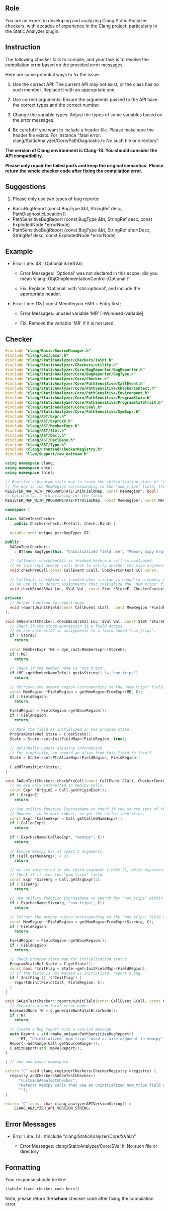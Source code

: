 ## Role

You are an expert in developing and analyzing Clang Static Analyzer checkers, with decades of experience in the Clang project, particularly in the Static Analyzer plugin.

## Instruction

The following checker fails to compile, and your task is to resolve the compilation error based on the provided error messages.

Here are some potential ways to fix the issue:

1. Use the correct API: The current API may not exist, or the class has no such member. Replace it with an appropriate one.

2. Use correct arguments: Ensure the arguments passed to the API have the correct types and the correct number.

3. Change the variable types: Adjust the types of some variables based on the error messages.

4. Be careful if you want to include a header file. Please make sure the header file exists. For instance "fatal error: clang/StaticAnalyzer/Core/PathDiagnostic.h: No such file or directory".

**The version of Clang environment is Clang-18. You should consider the API compatibility.**

**Please only repair the failed parts and keep the original semantics.**
**Please return the whole checker code after fixing the compilation error.**

## Suggestions

1. Please only use two types of bug reports:
  - BasicBugReport (const BugType &bt, StringRef desc, PathDiagnosticLocation l)
  - PathSensitiveBugReport (const BugType &bt, StringRef desc, const ExplodedNode *errorNode)
  - PathSensitiveBugReport (const BugType &bt, StringRef shortDesc, StringRef desc, const ExplodedNode *errorNode)

## Example

- Error Line: 48 |   Optional<DefinedOrUnknownSVal> SizeSVal; 

  - Error Messages: ‘Optional’ was not declared in this scope; did you mean ‘clang::ObjCImplementationControl::Optional’? 

  - Fix: Replace 'Optional<DefinedOrUnknownSVal>' with 'std::optional<DefinedOrUnknownSVal>', and include the appropriate header. 

- Error Line: 113 |     const MemRegion *MR = Entry.first;

    - Error Messages: unused variable ‘MR’ [-Wunused-variable]

    - Fix: Remove the variable 'MR' if it is not used.

## Checker

```cpp
#include "clang/Basic/SourceManager.h"
#include "clang/Lex/Lexer.h"
#include "clang/StaticAnalyzer/Checkers/Taint.h"
#include "clang/StaticAnalyzer/Checkers/utility.h"
#include "clang/StaticAnalyzer/Core/BugReporter/BugReporter.h"
#include "clang/StaticAnalyzer/Core/BugReporter/BugType.h"
#include "clang/StaticAnalyzer/Core/Checker.h"
#include "clang/StaticAnalyzer/Core/PathSensitive/CallEvent.h"
#include "clang/StaticAnalyzer/Core/PathSensitive/CheckerContext.h"
#include "clang/StaticAnalyzer/Core/PathSensitive/Environment.h"
#include "clang/StaticAnalyzer/Core/PathSensitive/ProgramState.h"
#include "clang/StaticAnalyzer/Core/PathSensitive/ProgramStateTrait.h"
#include "clang/StaticAnalyzer/Core/SVal.h"
#include "clang/StaticAnalyzer/Core/PathSensitive/SymExpr.h"
#include "clang/AST/Expr.h"
#include "clang/AST/ExprCXX.h"
#include "clang/AST/MemberExpr.h"
#include "clang/AST/Stmt.h"
#include "clang/AST/Decl.h"
#include "clang/AST/DeclBase.h"
#include "clang/AST/Type.h"
#include "clang/Frontend/CheckerRegistry.h"
#include "llvm/Support/raw_ostream.h"

using namespace clang;
using namespace ento;
using namespace taint;

// Register a program state map to track the initialization state of "num_trips" field.
// The key is the MemRegion corresponding to the "num_trips" field; the value is true if initialized.
REGISTER_MAP_WITH_PROGRAMSTATE(InitFieldMap, const MemRegion*, bool)
// Optionally, track aliasing for the field.
REGISTER_MAP_WITH_PROGRAMSTATE(PtrAliasMap, const MemRegion*, const MemRegion*)

namespace {

class SAGenTestChecker 
  : public Checker<check::PreCall, check::Bind> {
  
  mutable std::unique_ptr<BugType> BT;
  
public:
  SAGenTestChecker() 
    : BT(new BugType(this, "Uninitialized field use", "Memory Copy Argument")) {}

  // Callback: checkPreCall is invoked before a call is evaluated.
  // We intercept memcpy calls here to verify whether the size argument uses an uninitialized "num_trips" field.
  void checkPreCall(const CallEvent &Call, CheckerContext &C) const;
  
  // Callback: checkBind is invoked when a value is bound to a memory region.
  // We use it to detect assignments that initialize the "num_trips" field.
  void checkBind(SVal Loc, SVal Val, const Stmt *StoreE, CheckerContext &C) const;

private:
  // Helper function to report bugs.
  void reportUninitField(const CallEvent &Call, const MemRegion *FieldRegion, CheckerContext &C) const;
};

void SAGenTestChecker::checkBind(SVal Loc, SVal Val, const Stmt *StoreE, CheckerContext &C) const {
  // Check if the store expression is a field access.
  // We are interested in assignments to a field named "num_trips".
  if (!StoreE)
    return;
  
  const MemberExpr *ME = dyn_cast<MemberExpr>(StoreE);
  if (!ME)
    return;
  
  // Check if the member name is "num_trips".
  if (ME->getMemberNameInfo().getAsString() != "num_trips")
    return;
  
  // Retrieve the memory region corresponding to the "num_trips" field.
  const MemRegion *FieldRegion = getMemRegionFromExpr(ME, C);
  if (!FieldRegion)
    return;
  
  FieldRegion = FieldRegion->getBaseRegion();
  if (!FieldRegion)
    return;
  
  // Mark the field as initialized in the program state.
  ProgramStateRef State = C.getState();
  State = State->set<InitFieldMap>(FieldRegion, true);
  
  // Optionally update aliasing information.
  // For simplicity, we record an alias from this field to itself.
  State = State->set<PtrAliasMap>(FieldRegion, FieldRegion);
  
  C.addTransition(State);
}

void SAGenTestChecker::checkPreCall(const CallEvent &Call, CheckerContext &C) const {
  // We are only interested in memcpy calls.
  const Expr *OriginE = Call.getOriginExpr();
  if (!OriginE)
    return;
  
  // Use utility function ExprHasName to check if the source text of the call contains "memcpy".
  // However, to be more robust, we get the callee identifier.
  const Expr *CalleeExpr = Call.getCalleeNameExpr();
  if (!CalleeExpr)
    return;
    
  if (!ExprHasName(CalleeExpr, "memcpy", C))
    return;
  
  // Ensure memcpy has at least 3 arguments.
  if (Call.getNumArgs() < 3)
    return;
  
  // We are interested in the third argument (index 2), which represents the size.
  // Check if it uses the "num_trips" field.
  const Expr *SizeArg = Call.getArgExpr(2);
  if (!SizeArg)
    return;
  
  // Use utility function ExprHasName to search for "num_trips" within the size argument.
  if (!ExprHasName(SizeArg, "num_trips", C))
    return;
  
  // Extract the memory region corresponding to the "num_trips" field usage.
  const MemRegion *FieldRegion = getMemRegionFromExpr(SizeArg, C);
  if (!FieldRegion)
    return;
  
  FieldRegion = FieldRegion->getBaseRegion();
  if (!FieldRegion)
    return;

  // Check program state map for initialization status.
  ProgramStateRef State = C.getState();
  const bool *InitFlag = State->get<InitFieldMap>(FieldRegion);
  // If the field is not marked as initialized, report a bug.
  if (!InitFlag || !(*InitFlag)) {
    reportUninitField(Call, FieldRegion, C);
  }
}

void SAGenTestChecker::reportUninitField(const CallEvent &Call, const MemRegion *FieldRegion, CheckerContext &C) const {
  // Generate a non-fatal error node.
  ExplodedNode *N = C.generateNonFatalErrorNode();
  if (!N)
    return;
  
  // Create a bug report with a concise message.
  auto Report = std::make_unique<PathSensitiveBugReport>(
      *BT, "Uninitialized 'num_trips' used as size argument in memcpy", N);
  Report->addRange(Call.getSourceRange());
  C.emitReport(std::move(Report));
}

} // end anonymous namespace

extern "C" void clang_registerCheckers(CheckerRegistry &registry) {
  registry.addChecker<SAGenTestChecker>(
      "custom.SAGenTestChecker", 
      "Detects memcpy calls that use an uninitialized num_trips field as the size argument", 
      "");
}

extern "C" const char clang_analyzerAPIVersionString[] =
    CLANG_ANALYZER_API_VERSION_STRING;

```

## Error Messages 

- Error Line: 13 | #include "clang/StaticAnalyzer/Core/SVal.h"

	- Error Messages: clang/StaticAnalyzer/Core/SVal.h: No such file or directory



## Formatting 

Your response should be like: 

```cpp
{{whole fixed checker code here}}
```

Note, please return the **whole** checker code after fixing the compilation error.